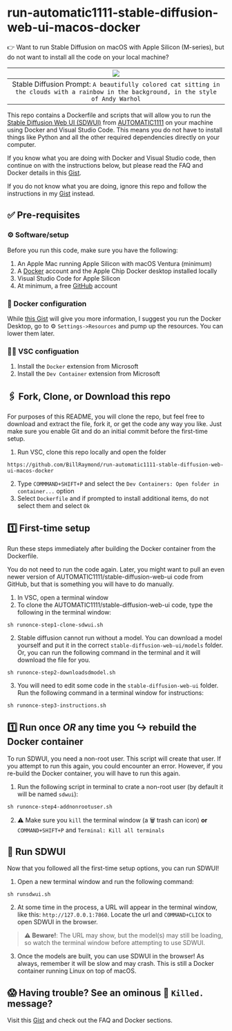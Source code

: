# run-automatic1111-stable-diffusion-web-ui-macos-docker

👉 Want to run Stable Diffusion on macOS with Apple Silicon (M-series), but do not want to install all the code on your local machine? 


| ![](https://user-images.githubusercontent.com/15895828/240464635-34d1aaab-deae-494d-8209-c6c1cb58574a.png) |
|:--:|
| Stable Diffusion Prompt: `A beautifully colored cat sitting in the clouds with a rainbow in the background, in the style of Andy Warhol` |

This repo contains a Dockerfile and scripts that will allow you to run the [Stable Diffusion Web UI (SDWUI)](https://github.com/AUTOMATIC1111/stable-diffusion-webui) from [AUTOMATIC1111](https://github.com/AUTOMATIC1111) on your machine using Docker and Visual Studio Code. This means you do not have to install things like Python and all the other required dependencies directly on your computer.

If you know what you are doing with Docker and Visual Studio code, then continue on with the instructions below, but please read the FAQ and Docker details in this [Gist](https://gist.github.com/BillRaymond/74b82f703239480518af1fa67a240d96).

If you do not know what you are doing, ignore this repo and follow the instructions in my [Gist](https://gist.github.com/BillRaymond/74b82f703239480518af1fa67a240d96) instead.

## ✅ Pre-requisites
### ⚙️ Software/setup
Before you run this code, make sure you have the following:

1. An Apple Mac running Apple Silicon with macOS Ventura (minimum)
2. A [Docker](https://docker.com) account and the Apple Chip Docker desktop installed locally
3. Visual Studio Code for Apple Silicon
4. At minimum, a free [GitHub](https://github.com) account

### 🚢 Docker configuration
While [this Gist](https://gist.github.com/BillRaymond/74b82f703239480518af1fa67a240d96) will give you more information, I suggest you run the Docker Desktop, go to ⚙ `Settings->Resources` and pump up the resources. You can lower them later.

### 🧑‍💻 VSC configuation
1. Install the `Docker` extension from Microsoft
2. Install the `Dev Container` extension from Microsoft

## 🖇️ Fork, Clone, or Download this repo
For purposes of this README, you will clone the repo, but feel free to download and extract the file, fork it, or get the code any way you like. Just make sure you enable Git and do an initial commit before the first-time setup.

1. Run VSC, clone this repo locally and open the folder
```
https://github.com/BillRaymond/run-automatic1111-stable-diffusion-web-ui-macos-docker
```
2. Type `COMMMAND+SHIFT+P` and select the `Dev Containers: Open folder in container...` option
3. Select `Dockerfile` and if prompted to install additional items, do not select them and select `Ok`

## 1️⃣ First-time setup
Run these steps immediately after building the Docker container from the Dockerfile.

You do not need to run the code again. Later, you might want to pull an even newer version of AUTOMATIC1111/stable-diffusion-web-ui code from GitHub, but that is something you will have to do manually.

1. In VSC, open a terminal window
2. To clone the AUTOMATIC1111/stable-diffusion-web-ui code, type the following in the terminal window:
```
sh runonce-step1-clone-sdwui.sh
```
2. Stable diffusion cannot run without a model. You can download a model yourself and put it in the correct `stable-diffusion-web-ui/models` folder. Or, you can run the following command in the terminal and it will download the file for you.
```
sh runonce-step2-downloadsdmodel.sh
```
3. You will need to edit some code in the `stable-diffusion-web-ui` folder. Run the following command in a terminal window for instructions:
```
sh runonce-step3-instructions.sh
```

## 1️⃣ Run once _OR_ any time you ↪️ rebuild the Docker container
To run SDWUI, you need a non-root user. This script will create that user. If you attempt to run this again, you could encounter an error. However, if you re-build the Docker container, you will have to run this again.


1. Run the following script in terminal to crate a non-root user (by default it will be named `sdwui`):
```
sh runonce-step4-addnonrootuser.sh
```
2. ⚠️ Make sure you `kill` the terminal window (a 🗑️ trash can icon) **or** `COMMAND+SHIFT+P` and `Terminal: Kill all terminals`

## 🎉 Run SDWUI
Now that you followed all the first-time setup options, you can run SDWUI!

1. Open a new terminal window and run the following command:
```
sh runsdwui.sh
```
2. At some time in the process, a URL will appear in the terminal window, like this: `http://127.0.0.1:7860`. Locate the url and `COMMAND+CLICK` to open SDWUI in the browser. 

> **⚠️ Beware!**: The URL may show, but the model(s) may still be loading, so watch the terminal window before attempting to use SDWUI.

3. Once the models are built, you can use SDWUI in the browser! As always, remember it will be slow and may crash. This is still a Docker container running Linux on top of macOS.

## 😱 Having trouble? See an ominous 🔪 `Killed.` message? 
Visit this [Gist](https://gist.github.com/BillRaymond/74b82f703239480518af1fa67a240d96) and check out the FAQ and Docker sections.
